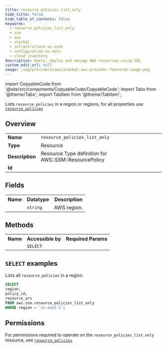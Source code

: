 ```yaml
---
title: resource_policies_list_only
hide_title: false
hide_table_of_contents: false
keywords:
  - resource_policies_list_only
  - ssm
  - aws
  - stackql
  - infrastructure-as-code
  - configuration-as-data
  - cloud inventory
description: Query, deploy and manage AWS resources using SQL
custom_edit_url: null
image: /img/providers/aws/stackql-aws-provider-featured-image.png
---
```


import CopyableCode from '@site/src/components/CopyableCode/CopyableCode';
import Tabs from '@theme/Tabs';
import TabItem from '@theme/TabItem';

Lists <code>resource_policies</code> in a region or regions, for all properties use <a href="/providers/aws/serviceName/resource_policies/"><code>resource_policies</code></a>

## Overview
<table><tbody>
<tr><td><b>Name</b></td><td><code>resource_policies_list_only</code></td></tr>
<tr><td><b>Type</b></td><td>Resource</td></tr>
<tr><td><b>Description</b></td><td>Resource Type definition for AWS::SSM::ResourcePolicy</td></tr>
<tr><td><b>Id</b></td><td><CopyableCode code="aws.ssm.resource_policies_list_only" /></td></tr>
</tbody></table>

## Fields
<table><tbody><tr><th>Name</th><th>Datatype</th><th>Description</th></tr><tr><td><CopyableCode code="region" /></td><td><code>string</code></td><td>AWS region.</td></tr>
</tbody></table>

## Methods

<table><tbody>
  <tr>
    <th>Name</th>
    <th>Accessible by</th>
    <th>Required Params</th>
  </tr>
  <tr>
    <td><CopyableCode code="list_resources" /></td>
    <td><code>SELECT</code></td>
    <td><CopyableCode code="region" /></td>
  </tr>
</tbody></table>

## `SELECT` examples
Lists all <code>resource_policies</code> in a region.
```sql
SELECT
region,
policy_id,
resource_arn
FROM aws.ssm.resource_policies_list_only
WHERE region = 'us-east-1';
```


## Permissions

For permissions required to operate on the <code>resource_policies_list_only</code> resource, see <a href="/providers/aws/ssm/resource_policies/#permissions"><code>resource_policies</code></a>

